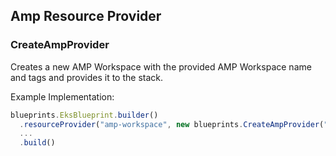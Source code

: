## Amp Resource Provider

### CreateAmpProvider
Creates a new AMP Workspace with the provided AMP Workspace name and tags and provides it to the stack.

Example Implementation:
```typescript
blueprints.EksBlueprint.builder()
  .resourceProvider("amp-workspace", new blueprints.CreateAmpProvider("amp-workspace", "<workspace-name>", [{key:'key', value:'value'}, ...]))
  ...
  .build()
```
